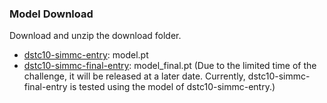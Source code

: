 ### Model Download

Download and unzip the download folder.

- [dstc10-simmc-entry](https://drive.google.com/file/d/1d1yhk384RlYOcoaRCcLx05B5MnpEGJ7U/view?usp=sharing): model.pt
- [dstc10-simmc-final-entry](): model_final.pt (Due to the limited time of the challenge, it will be released at a later date. Currently, dstc10-simmc-final-entry is tested using the model of dstc10-simmc-entry.)

